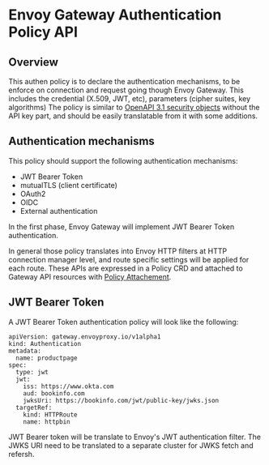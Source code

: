 # Envoy Gateway Authentication Policy API

## Overview

This authen policy is to declare the authentication mechanisms, to be enforce on connection and request going though Envoy Gateway. This includes the credential (X.509, JWT, etc), parameters (cipher suites, key algorithms)
The policy is similar to [OpenAPI 3.1 security objects](https://github.com/OAI/OpenAPI-Specification/blob/main/versions/3.1.0.md#securitySchemeObject) without the API key part, and should be easily translatable from it with some additions.

## Authentication mechanisms
This policy should support the following authentication mechanisms:
- JWT Bearer Token
- mutualTLS (client certificate)
- OAuth2
- OIDC
- External authentication

In the first phase, Envoy Gateway will implement JWT Bearer Token authentication.

In general those policy translates into Envoy HTTP filters at HTTP connection manager level, and route specific settings will be applied for each route. These APIs are expressed in a Policy CRD and attached to Gateway API resources with [Policy Attachement](https://gateway-api.sigs.k8s.io/references/policy-attachment/).

## JWT Bearer Token

A JWT Bearer Token authentication policy will look like the following:

```
apiVersion: gateway.envoyproxy.io/v1alpha1
kind: Authentication
metadata:
  name: productpage
spec:
  type: jwt
  jwt:
    iss: https://www.okta.com
    aud: bookinfo.com
    jwksUri: https://bookinfo.com/jwt/public-key/jwks.json
  targetRef:
    kind: HTTPRoute
    name: httpbin
```

JWT Bearer token will be translate to Envoy's JWT authentication filter. The JWKS URI need to be translated to a separate cluster for JWKS fetch and refersh.
